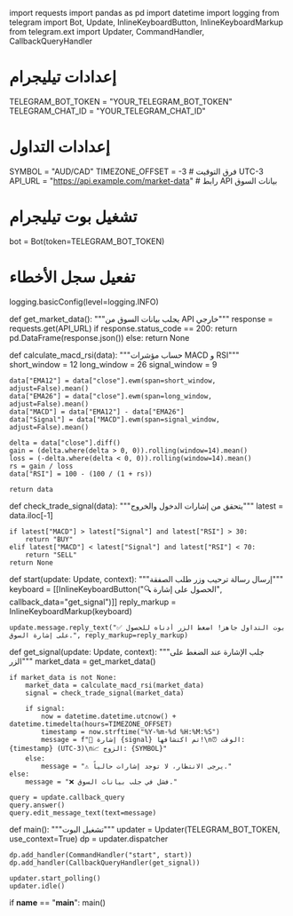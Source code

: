 import requests
import pandas as pd
import datetime
import logging
from telegram import Bot, Update, InlineKeyboardButton, InlineKeyboardMarkup
from telegram.ext import Updater, CommandHandler, CallbackQueryHandler

# إعدادات تيليجرام
TELEGRAM_BOT_TOKEN = "YOUR_TELEGRAM_BOT_TOKEN"
TELEGRAM_CHAT_ID = "YOUR_TELEGRAM_CHAT_ID"

# إعدادات التداول
SYMBOL = "AUD/CAD"
TIMEZONE_OFFSET = -3  # فرق التوقيت UTC-3
API_URL = "https://api.example.com/market-data"  # رابط API بيانات السوق

# تشغيل بوت تيليجرام
bot = Bot(token=TELEGRAM_BOT_TOKEN)

# تفعيل سجل الأخطاء
logging.basicConfig(level=logging.INFO)

def get_market_data():
    """يجلب بيانات السوق من API خارجي"""
    response = requests.get(API_URL)
    if response.status_code == 200:
        return pd.DataFrame(response.json())
    else:
        return None

def calculate_macd_rsi(data):
    """حساب مؤشرات MACD و RSI"""
    short_window = 12
    long_window = 26
    signal_window = 9

    data["EMA12"] = data["close"].ewm(span=short_window, adjust=False).mean()
    data["EMA26"] = data["close"].ewm(span=long_window, adjust=False).mean()
    data["MACD"] = data["EMA12"] - data["EMA26"]
    data["Signal"] = data["MACD"].ewm(span=signal_window, adjust=False).mean()

    delta = data["close"].diff()
    gain = (delta.where(delta > 0, 0)).rolling(window=14).mean()
    loss = (-delta.where(delta < 0, 0)).rolling(window=14).mean()
    rs = gain / loss
    data["RSI"] = 100 - (100 / (1 + rs))

    return data

def check_trade_signal(data):
    """يتحقق من إشارات الدخول والخروج"""
    latest = data.iloc[-1]

    if latest["MACD"] > latest["Signal"] and latest["RSI"] > 30:
        return "BUY"
    elif latest["MACD"] < latest["Signal"] and latest["RSI"] < 70:
        return "SELL"
    return None

def start(update: Update, context):
    """إرسال رسالة ترحيب وزر طلب الصفقة"""
    keyboard = [[InlineKeyboardButton("🔍 الحصول على إشارة", callback_data="get_signal")]]
    reply_markup = InlineKeyboardMarkup(keyboard)

    update.message.reply_text("✅ بوت التداول جاهز! اضغط الزر أدناه للحصول على إشارة السوق.", reply_markup=reply_markup)

def get_signal(update: Update, context):
    """جلب الإشارة عند الضغط على الزر"""
    market_data = get_market_data()
    
    if market_data is not None:
        market_data = calculate_macd_rsi(market_data)
        signal = check_trade_signal(market_data)

        if signal:
            now = datetime.datetime.utcnow() + datetime.timedelta(hours=TIMEZONE_OFFSET)
            timestamp = now.strftime("%Y-%m-%d %H:%M:%S")
            message = f"🔔 إشارة {signal} تم اكتشافها!\n⏰ الوقت: {timestamp} (UTC-3)\n📈 الزوج: {SYMBOL}"
        else:
            message = "⚠️ يرجى الانتظار، لا توجد إشارات حالياً."
    else:
        message = "❌ فشل في جلب بيانات السوق."

    query = update.callback_query
    query.answer()
    query.edit_message_text(text=message)

def main():
    """تشغيل البوت"""
    updater = Updater(TELEGRAM_BOT_TOKEN, use_context=True)
    dp = updater.dispatcher

    dp.add_handler(CommandHandler("start", start))
    dp.add_handler(CallbackQueryHandler(get_signal))

    updater.start_polling()
    updater.idle()

if __name__ == "__main__":
    main()
